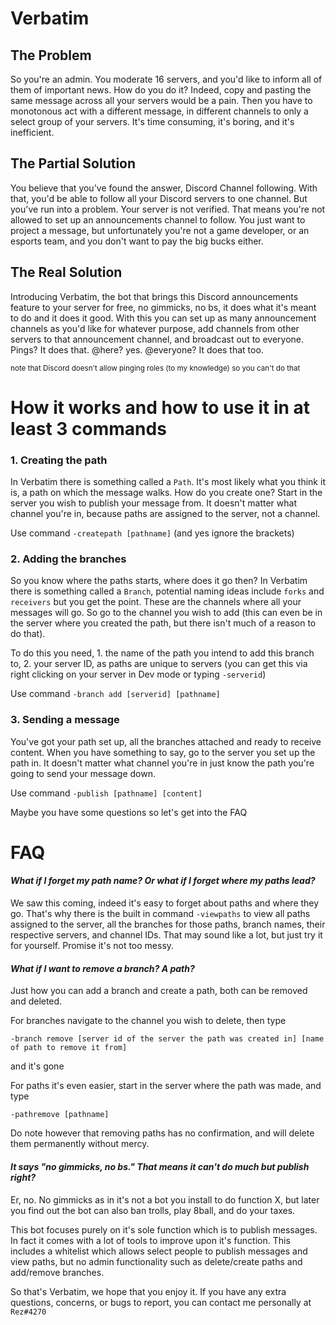 # Verbatim
## The Problem
 So you're an admin. You moderate 16 servers, and you'd like to inform all of them of important news. How do you do it? Indeed, copy and pasting the same message across all your servers would be a pain. Then you have to monotonous act with a different message, in different channels to only a select group of your servers. It's time consuming, it's boring, and it's inefficient.

## The Partial Solution
 You believe that you've found the answer, Discord Channel following. With that, you'd be able to follow all your Discord servers to one channel. But you've run into a problem. Your server is not verified. That means you're not allowed to set up an announcements channel to follow. You just want to project a message, but unfortunately you're not a game developer, or an esports team, and you don't want to pay the big bucks either. 

## The Real Solution
 Introducing Verbatim, the bot that brings this Discord announcements feature to your server for free, no gimmicks, no bs, it does what it's meant to do and it does it good. With this you can set up as many announcement channels as you'd like for whatever purpose, add channels from other servers to that announcement channel, and broadcast out to everyone. Pings? It does that. @here? yes. @everyone? It does that too.

<sub> note that Discord doesn't allow pinging roles (to my knowledge) so you can't do that <sub>


# How it works and how to use it in at least 3 commands

### 1. Creating the path

In Verbatim there is something called a `Path`. It's most likely what you think it is, a path on which the message walks. How do you create one? Start in the server you wish to publish your message from. It doesn't matter what channel you're in, because paths are assigned to the server, not a channel. 

Use command `-createpath [pathname]` (and yes ignore the brackets)

### 2. Adding the branches

So you know where the paths starts, where does it go then? In Verbatim there is something called a `Branch`, potential naming ideas include `forks` and `receivers` but you get the point. These are the channels where all your messages will go. So go to the channel you wish to add (this can even be in the server where you created the path, but there isn't much of a reason to do that). 

To do this you need, 1. the name of the path you intend to add this branch to, 2. your server ID, as paths are unique to servers (you can get this via right clicking on your server in Dev mode or typing `-serverid`)

Use command `-branch add [serverid] [pathname]` 

### 3. Sending a message

You've got your path set up, all the branches attached and ready to receive content. When you have something to say, go to the server you set up the path in. It doesn't matter what channel you're in just know the path you're going to send your message down.

Use command `-publish [pathname] [content]`

Maybe you have some questions so let's get into the FAQ

# FAQ

#### *What if I forget my path name? Or what if I forget where my paths lead?*

We saw this coming, indeed it's easy to forget about paths and where they go. That's why there is the built in command `-viewpaths` to view all paths assigned to the server, all the branches for those paths, branch names, their respective servers, and channel IDs. That may sound like a lot, but just try it for yourself. Promise it's not too messy.

#### *What if I want to remove a branch? A path?*

Just how you can add a branch and create a path, both can be removed and deleted.

For branches navigate to the channel you wish to delete, then type

`-branch remove [server id of the server the path was created in] [name of path to remove it from]` 

and it's gone

For paths it's even easier, start in the server where the path was made, and type

`-pathremove [pathname]` 

Do note however that removing paths has no confirmation, and will delete them permanently without mercy.



#### *It says "no gimmicks, no bs." That means it can't do much but publish right?*

Er, no. No gimmicks as in it's not a bot you install to do function X, but later you find out the bot can also ban trolls, play 8ball, and do your taxes. 

This bot focuses purely on it's sole function which is to publish messages. In fact it comes with a lot of tools to improve upon it's function. This includes a whitelist which allows select people to publish messages and view paths, but no admin functionality such as delete/create paths and add/remove branches.



So that's Verbatim, we hope that you enjoy it. If you have any extra questions, concerns, or bugs to report, you can contact me personally at `Rez#4270`
